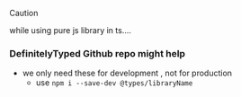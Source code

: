 > [!CAUTION]
> while using pure js library in ts....

### DefinitelyTyped Github repo might help
- we only need these for development , not for production
  - use `npm i --save-dev @types/libraryName`
